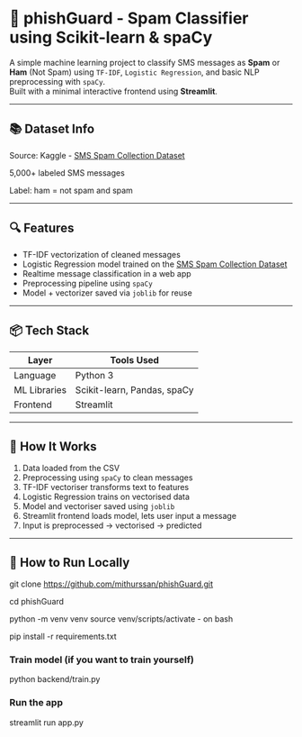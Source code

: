 # 💬 phishGuard - Spam Classifier using Scikit-learn & spaCy

A simple machine learning project to classify SMS messages as **Spam** or **Ham** (Not Spam) using `TF-IDF`, `Logistic Regression`, and basic NLP preprocessing with `spaCy`.  
Built with a minimal interactive frontend using **Streamlit**.

---

## 📚 Dataset Info
Source: Kaggle - [SMS Spam Collection Dataset](https://www.kaggle.com/datasets/uciml/sms-spam-collection-dataset)

5,000+ labeled SMS messages

Label: ham = not spam and spam

---

## 🔍 Features

- TF-IDF vectorization of cleaned messages  
- Logistic Regression model trained on the [SMS Spam Collection Dataset](https://www.kaggle.com/datasets/uciml/sms-spam-collection-dataset)  
- Realtime message classification in a web app  
- Preprocessing pipeline using `spaCy`  
- Model + vectorizer saved via `joblib` for reuse  

---

## 📦 Tech Stack

| Layer         | Tools Used                   |
|---------------|------------------------------|
| Language      | Python 3                     |
| ML Libraries  | Scikit-learn, Pandas, spaCy  |
| Frontend      | Streamlit                    |
---

## 🧠 How It Works

1. Data loaded from the CSV
2. Preprocessing using `spaCy` to clean messages
3. TF-IDF vectoriser transforms text to features
4. Logistic Regression trains on vectorised data
5. Model and vectoriser saved using `joblib`
6. Streamlit frontend loads model, lets user input a message
7. Input is preprocessed -> vectorised -> predicted

---

## 🔧 How to Run Locally

git clone https://github.com/mithurssan/phishGuard.git

cd phishGuard

python -m venv venv
source venv/scripts/activate - on bash

pip install -r requirements.txt

### Train model (if you want to train yourself)
python backend/train.py

### Run the app
streamlit run app.py

